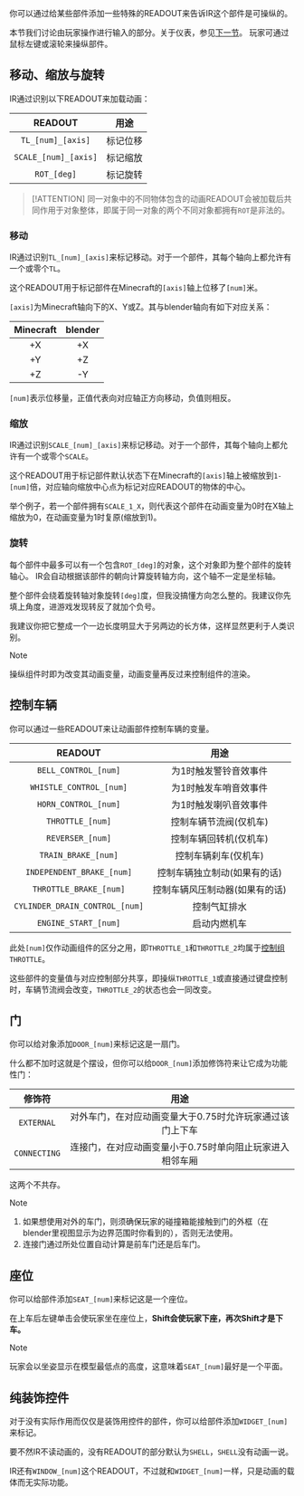 你可以通过给某些部件添加一些特殊的READOUT来告诉IR这个部件是可操纵的。

本节我们讨论由玩家操作进行输入的部分。关于仪表，参见[下一节](LocosGauges.md)。
玩家可通过鼠标左键或滚轮来操纵部件。

## 移动、缩放与旋转

IR通过识别以下READOUT来加载动画：

|       READOUT        |  用途  |
|:--------------------:|:----:|
|  `TL_[num]_[axis]`   | 标记位移 |
| `SCALE_[num]_[axis]` | 标记缩放 |
|     `ROT_[deg]`      | 标记旋转 |


>[!ATTENTION]
> 同一对象中的不同物体包含的动画READOUT会被加载后共同作用于对象整体，即属于同一对象的两个不同对象都拥有`ROT`是非法的。
### 移动

IR通过识别`TL_[num]_[axis]`来标记移动。对于一个部件，其每个轴向上都允许有一个或零个`TL`。

这个READOUT用于标记部件在Minecraft的`[axis]`轴上位移了`[num]`米。

`[axis]`为Minecraft轴向下的X、Y或Z。其与blender轴向有如下对应关系：

| Minecraft | blender |
|:---------:|:-------:|
|    +X     |   +X    |
|    +Y     |   +Z    |
|    +Z     |   -Y    |

`[num]`表示位移量，正值代表向对应轴正方向移动，负值则相反。

### 缩放

IR通过识别`SCALE_[num]_[axis]`来标记移动。对于一个部件，其每个轴向上都允许有一个或零个`SCALE`。

这个READOUT用于标记部件默认状态下在Minecraft的`[axis]`轴上被缩放到`1-[num]`倍，对应轴向缩放中心点为标记对应READOUT的物体的中心。

举个例子，若一个部件拥有`SCALE_1_X`，则代表这个部件在动画变量为0时在X轴上缩放为0，在动画变量为1时复原(缩放到1)。

### 旋转

每个部件中最多可以有一个包含`ROT_[deg]`的对象，这个对象即为整个部件的旋转轴心。
IR会自动根据该部件的朝向计算旋转轴方向，这个轴不一定是坐标轴。

整个部件会绕着旋转轴对象旋转`[deg]`度，但我没搞懂方向怎么整的。我建议你先填上角度，进游戏发现转反了就加个负号。

我建议你把它整成一个一边长度明显大于另两边的长方体，这样显然更利于人类识别。

>[!NOTE]
>操纵组件时即为改变其动画变量，动画变量再反过来控制组件的渲染。

## 控制车辆

你可以通过一些READOUT来让动画部件控制车辆的变量。

|            READOUT             |        用途        |
|:------------------------------:|:----------------:|
|      `BELL_CONTROL_[num]`      |   为1时触发警铃音效事件    |
|    `WHISTLE_CONTROL_[num]`     |   为1时触发车哨音效事件    |
|      `HORN_CONTROL_[num]`      |   为1时触发喇叭音效事件    |
|        `THROTTLE_[num]`        |   控制车辆节流阀(仅机车)   |
|        `REVERSER_[num]`        |   控制车辆回转机(仅机车)   |
|      `TRAIN_BRAKE_[num]`       |   控制车辆刹车(仅机车)    |
|   `INDEPENDENT_BRAKE_[num]`    | 控制车辆独立制动(如果有的话)  |
|     `THROTTLE_BRAKE_[num]`     | 控制车辆风压制动器(如果有的话) |
| `CYLINDER_DRAIN_CONTROL_[num]` |      控制气缸排水      |
|      `ENGINE_START_[num]`      |      启动内燃机车      |

此处`[num]`仅作动画组件的区分之用，即`THROTTLE_1`和`THROTTLE_2`均属于[控制组](Main/Markdowns/Groups)`THROTTLE`。

这些部件的变量值与对应控制部分共享，即操纵`THROTTLE_1`或直接通过键盘控制时，车辆节流阀会改变，`THROTTLE_2`的状态也会一同改变。

## 门
你可以给对象添加`DOOR_[num]`来标记这是一扇门。

什么都不加时这就是个摆设，但你可以给`DOOR_[num]`添加修饰符来让它成为功能性门：

|     修饰符      |               用途               |
|:------------:|:------------------------------:|
|  `EXTERNAL`  | 对外车门，在对应动画变量大于0.75时允许玩家通过该门上下车 |
| `CONNECTING` | 连接门，在对应动画变量小于0.75时单向阻止玩家进入相邻车厢 |

这两个不共存。

>[!NOTE]
> 1. 如果想使用对外的车门，则须确保玩家的碰撞箱能接触到门的外框（在blender里视图显示为边界范围时你看到的），否则无法使用。
> 2. 连接门通过所处位置自动计算是前车门还是后车门。

## 座位

你可以给部件添加`SEAT_[num]`来标记这是一个座位。

在上车后左键单击会使玩家坐在座位上，**Shift会使玩家下座，再次Shift才是下车。**
>[!NOTE]
>玩家会以坐姿显示在模型最低点的高度，这意味着`SEAT_[num]`最好是一个平面。

## 纯装饰控件
对于没有实际作用而仅仅是装饰用控件的部件，你可以给部件添加`WIDGET_[num]`来标记。

要不然IR不读动画的，没有READOUT的部分默认为`SHELL`，`SHELL`没有动画一说。

IR还有`WINDOW_[num]`这个READOUT，不过就和`WIDGET_[num]`一样，只是动画的载体而无实际功能。
